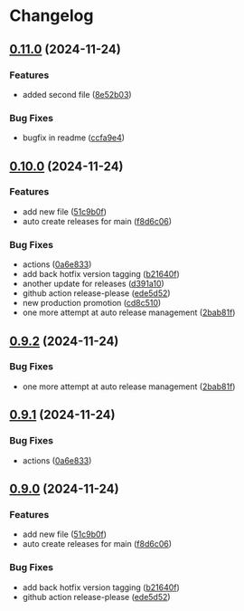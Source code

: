 # Changelog

## [0.11.0](https://github.com/tpeacock19/tagging-test/compare/v0.10.0...v0.11.0) (2024-11-24)


### Features

* added second file ([8e52b03](https://github.com/tpeacock19/tagging-test/commit/8e52b031e6840c31180d62009bf44109e0c48195))


### Bug Fixes

* bugfix in readme ([ccfa9e4](https://github.com/tpeacock19/tagging-test/commit/ccfa9e4a60d041e0ad8a0d23b89497c053c380c0))

## [0.10.0](https://github.com/tpeacock19/tagging-test/compare/v0.9.3...v0.10.0) (2024-11-24)


### Features

* add new file ([51c9b0f](https://github.com/tpeacock19/tagging-test/commit/51c9b0f4b7eb19bb8cfa5bd800b214215f39a664))
* auto create releases for main ([f8d6c06](https://github.com/tpeacock19/tagging-test/commit/f8d6c063dc8edbcdd3fa083a928ef3aec22806ac))


### Bug Fixes

* actions ([0a6e833](https://github.com/tpeacock19/tagging-test/commit/0a6e8339dc118314ff50648ce8a9cc7238080309))
* add back hotfix version tagging ([b21640f](https://github.com/tpeacock19/tagging-test/commit/b21640f3b833ec687df6227cfda9f8c527419a2f))
* another update for releases ([d391a10](https://github.com/tpeacock19/tagging-test/commit/d391a104c6eaa808226736b0c4e7bf8f9a987ea5))
* github action release-please ([ede5d52](https://github.com/tpeacock19/tagging-test/commit/ede5d529df45598291a4dc433e8239b1ce843630))
* new production promotion ([cd8c510](https://github.com/tpeacock19/tagging-test/commit/cd8c510a915a44a34170274aa6ae4c5da3a0a40c))
* one more attempt at auto release management ([2bab81f](https://github.com/tpeacock19/tagging-test/commit/2bab81f957ccdc44788bb50363a1034b9eedb165))

## [0.9.2](https://github.com/tpeacock19/tagging-test/compare/v0.9.1...v0.9.2) (2024-11-24)


### Bug Fixes

* one more attempt at auto release management ([2bab81f](https://github.com/tpeacock19/tagging-test/commit/2bab81f957ccdc44788bb50363a1034b9eedb165))

## [0.9.1](https://github.com/tpeacock19/tagging-test/compare/v0.9.0...v0.9.1) (2024-11-24)


### Bug Fixes

* actions ([0a6e833](https://github.com/tpeacock19/tagging-test/commit/0a6e8339dc118314ff50648ce8a9cc7238080309))

## [0.9.0](https://github.com/tpeacock19/tagging-test/compare/v0.8.0...v0.9.0) (2024-11-24)


### Features

* add new file ([51c9b0f](https://github.com/tpeacock19/tagging-test/commit/51c9b0f4b7eb19bb8cfa5bd800b214215f39a664))
* auto create releases for main ([f8d6c06](https://github.com/tpeacock19/tagging-test/commit/f8d6c063dc8edbcdd3fa083a928ef3aec22806ac))


### Bug Fixes

* add back hotfix version tagging ([b21640f](https://github.com/tpeacock19/tagging-test/commit/b21640f3b833ec687df6227cfda9f8c527419a2f))
* github action release-please ([ede5d52](https://github.com/tpeacock19/tagging-test/commit/ede5d529df45598291a4dc433e8239b1ce843630))
